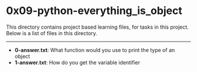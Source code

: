 # 0x09-python-everything_is_object

This directory contains project based learning files, for tasks in this project.
Below is a list of files in this directory.

---
- **0-answer.txt**: What function would you use to print the type of an object
- **1-answer.txt**: How do you get the variable identifier
